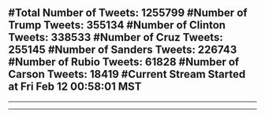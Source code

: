 #Total Number of Tweets: 1255799 
#Number of Trump Tweets: 355134
#Number of Clinton Tweets: 338533
#Number of Cruz Tweets: 255145
#Number of Sanders Tweets: 226743
#Number of Rubio Tweets: 61828
#Number of Carson Tweets: 18419
#Current Stream Started at Fri Feb 12 00:58:01 MST
---
---
---
